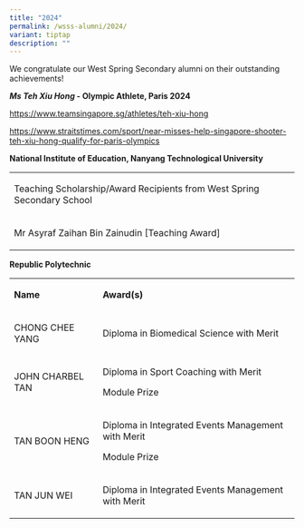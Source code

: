 ```yaml
---
title: "2024"
permalink: /wsss-alumni/2024/
variant: tiptap
description: ""
---
```

<p>We congratulate our West Spring Secondary alumni on their outstanding
achievements!</p>
<p><strong><em>Ms Teh Xiu Hong</em> - Olympic Athlete, Paris 2024</strong>
</p>
<p><a href="https://www.teamsingapore.sg/athletes/teh-xiu-hong" rel="noopener noreferrer nofollow" target="_blank">https://www.teamsingapore.sg/athletes/teh-xiu-hong</a>
</p>
<p><a href="https://www.straitstimes.com/sport/near-misses-help-singapore-shooter-teh-xiu-hong-qualify-for-paris-olympics" rel="noopener noreferrer nofollow" target="_blank">https://www.straitstimes.com/sport/near-misses-help-singapore-shooter-teh-xiu-hong-qualify-for-paris-olympics</a>
</p>
<p></p>
<p><strong>National Institute of Education, Nanyang Technological University</strong>
</p>
<table style="minWidth: 25px">
<colgroup>
<col>
</colgroup>
<tbody>
<tr>
<td rowspan="1" colspan="1">
<p>Teaching Scholarship/Award Recipients from West Spring Secondary School</p>
</td>
</tr>
<tr>
<td rowspan="1" colspan="1">
<p>Mr Asyraf Zaihan Bin Zainudin&nbsp;[Teaching Award]</p>
</td>
</tr>
</tbody>
</table>
<p><strong>Republic Polytechnic</strong>
</p>
<table style="minWidth: 50px">
<colgroup>
<col>
<col>
</colgroup>
<tbody>
<tr>
<td rowspan="1" colspan="1">
<p><strong>Name</strong>
</p>
</td>
<td rowspan="1" colspan="1">
<p><strong>Award(s)</strong>
</p>
</td>
</tr>
<tr>
<td rowspan="1" colspan="1">
<p>CHONG CHEE YANG</p>
</td>
<td rowspan="1" colspan="1">
<p>Diploma in Biomedical Science with Merit</p>
</td>
</tr>
<tr>
<td rowspan="1" colspan="1">
<p>JOHN CHARBEL TAN</p>
</td>
<td rowspan="1" colspan="1">
<p>Diploma in Sport Coaching with Merit</p>
<p>Module Prize</p>
</td>
</tr>
<tr>
<td rowspan="1" colspan="1">
<p>TAN BOON HENG</p>
</td>
<td rowspan="1" colspan="1">
<p>Diploma in Integrated Events Management with Merit</p>
<p>Module Prize</p>
</td>
</tr>
<tr>
<td rowspan="1" colspan="1">
<p>TAN JUN WEI</p>
</td>
<td rowspan="1" colspan="1">
<p>Diploma in Integrated Events Management with Merit</p>
</td>
</tr>
</tbody>
</table>
<p></p>
<p></p>